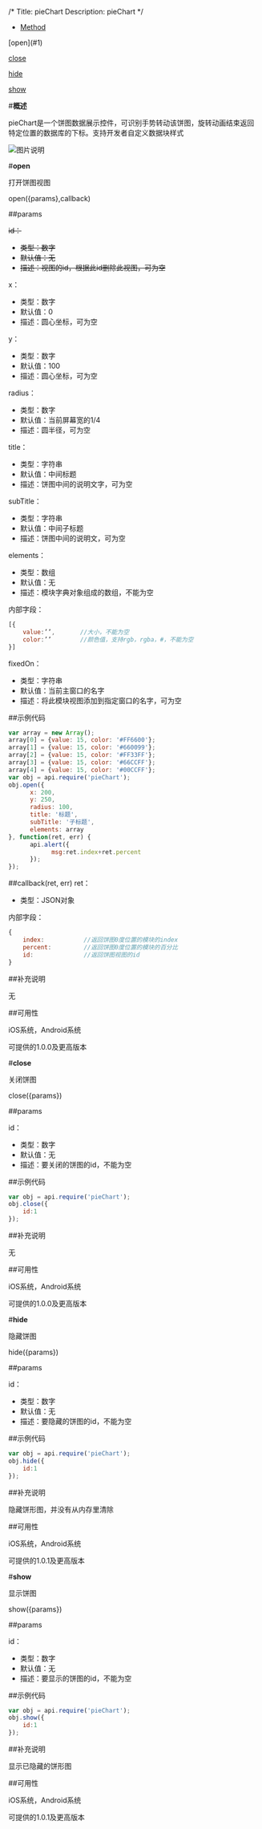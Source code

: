 /*
Title: pieChart
Description: pieChart
*/

<ul id="tab" class="clearfix">
	<li class="active"><a href="#method-content">Method</a></li>
</ul>
<div id="method-content">

<div class="outline">
[open](#1)

[close](#2)

[hide](#3)

[show](#4)
</div>

#**概述**

pieChart是一个饼图数据展示控件，可识别手势转动该饼图，旋转动画结束返回特定位置的数据库的下标。支持开发者自定义数据块样式

![图片说明](/img/docImage/pieChart.jpg)

#**open**<div id="1"></div>

打开饼图视图

open({params},callback)

##params

<del>id：</del>

- <del>类型：数字</del>
- <del>默认值：无</del>
- <del>描述：视图的id，根据此id删除此视图，可为空</del>

x：

- 类型：数字
- 默认值：0
- 描述：圆心坐标，可为空

y：

- 类型：数字
- 默认值：100
- 描述：圆心坐标，可为空

radius：

- 类型：数字
- 默认值：当前屏幕宽的1/4
- 描述：圆半径，可为空

title：

- 类型：字符串
- 默认值：中间标题
- 描述：饼图中间的说明文字，可为空

subTitle：

- 类型：字符串
- 默认值：中间子标题
- 描述：饼图中间的说明文，可为空

elements：

- 类型：数组
- 默认值：无
- 描述：模块字典对象组成的数组，不能为空

内部字段：

```js
[{
    value:’’,		//大小，不能为空
    color:’’		//颜色值，支持rgb，rgba，#，不能为空
}]
```

fixedOn：

- 类型：字符串
- 默认值：当前主窗口的名字
- 描述：将此模块视图添加到指定窗口的名字，可为空

##示例代码

```js
var array = new Array();
array[0] = {value: 15, color: '#FF6600'};
array[1] = {value: 15, color: '#660099'};
array[2] = {value: 15, color: '#FF33FF'};
array[3] = {value: 15, color: '#66CCFF'};
array[4] = {value: 15, color: '#00CCFF'};
var obj = api.require('pieChart');
obj.open({
      x: 200,
      y: 250,
      radius: 100,
      title: '标题',
      subTitle: '子标题',
      elements: array
}, function(ret, err) {
      api.alert({
            msg:ret.index+ret.percent
      });
});
```

##callback(ret, err)
ret：

- 类型：JSON对象

内部字段：

```js
{
    index:           //返回饼图0度位置的模块的index
    percent:         //返回饼图0度位置的模块的百分比
    id:              //返回饼图视图的id
}
```

##补充说明

无

##可用性

iOS系统，Android系统

可提供的1.0.0及更高版本


#**close**<div id="2"></div>

关闭饼图

close({params})

##params

id：

- 类型：数字
- 默认值：无
- 描述：要关闭的饼图的id，不能为空

##示例代码

```js
var obj = api.require('pieChart');
obj.close({
    id:1
});
```

##补充说明

无

##可用性

iOS系统，Android系统

可提供的1.0.0及更高版本

#**hide**<div id="3"></div>

隐藏饼图

hide({params})

##params

id：

- 类型：数字
- 默认值：无
- 描述：要隐藏的饼图的id，不能为空

##示例代码

```js
var obj = api.require('pieChart');
obj.hide({
    id:1
});
```

##补充说明

隐藏饼形图，并没有从内存里清除

##可用性

iOS系统，Android系统

可提供的1.0.1及更高版本

#**show**<div id="4"></div>

显示饼图

show({params})

##params

id：

- 类型：数字
- 默认值：无
- 描述：要显示的饼图的id，不能为空

##示例代码

```js
var obj = api.require('pieChart');
obj.show({
    id:1
});
```

##补充说明

显示已隐藏的饼形图

##可用性

iOS系统，Android系统

可提供的1.0.1及更高版本